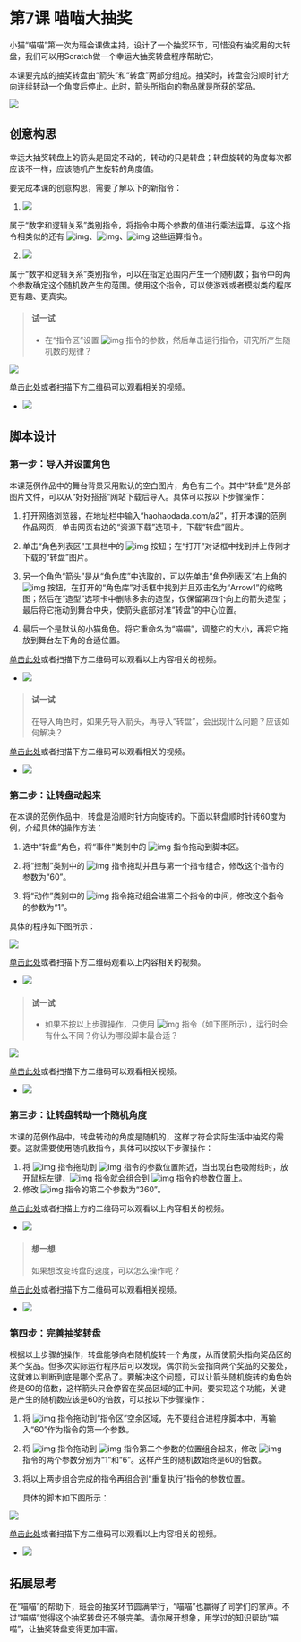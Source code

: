 # 第7课  喵喵大抽奖



小猫“喵喵”第一次为班会课做主持，设计了一个抽奖环节，可惜没有抽奖用的大转盘，我们可以用Scratch做一个幸运大抽奖转盘程序帮助它。

本课要完成的抽奖转盘由“箭头”和“转盘”两部分组成。抽奖时，转盘会沿顺时针方向连续转动一个角度后停止。此时，箭头所指向的物品就是所获的奖品。

![](img/7-0.png)





## 创意构思

幸运大抽奖转盘上的箭头是固定不动的，转动的只是转盘；转盘旋转的角度每次都应该不一样，应该随机产生旋转的角度值。



要完成本课的创意构思，需要了解以下的新指令：

1. ![](img/7-1.png) 

属于“数字和逻辑关系”类别指令，将指令中两个参数的值进行乘法运算。与这个指令相类似的还有 ![img](img/7-2.png)、![img](img/7-3.png)、![img](img/7-4.png) 这些运算指令。



2. ![](img/7-5.png) 

属于“数字和逻辑关系”类别指令，可以在指定范围内产生一个随机数；指令中的两个参数确定这个随机数产生的范围。使用这个指令，可以使游戏或者模拟类的程序更有趣、更真实。

> #### 试一试
>
> * 在“指令区”设置 ![img](img/7-5.png) 指令的参数，然后单击运行指令，研究所产生随机数的规律？

![](img/7-6.png)

[单击此处](http://haohaodada.com/video/a20701.php)或者扫描下方二维码可以观看相关的视频。

- ![](img/a20701.png) 





## 脚本设计

### 第一步：导入并设置角色

本课范例作品中的舞台背景采用默认的空白图片，角色有三个。其中“转盘”是外部图片文件，可以从“好好搭搭”网站下载后导入。具体可以按以下步骤操作：

1. 打开网络浏览器，在地址栏中输入“haohaodada.com/a2”，打开本课的范例作品网页，单击网页右边的“资源下载”选项卡，下载“转盘”图片。


2. 单击“角色列表区”工具栏中的 ![img](img/3-6.png) 按钮；在“打开”对话框中找到并上传刚才下载的“转盘”图片。
3. 另一个角色“箭头”是从“角色库”中选取的，可以先单击“角色列表区”右上角的 ![img](img/2-8.png) 按钮，在打开的“角色库”对话框中找到并且双击名为“Arrow1”的缩略图；然后在“造型”选项卡中删除多余的造型，仅保留第四个向上的箭头造型；最后将它拖动到舞台中央，使箭头底部对准“转盘”的中心位置。
4. 最后一个是默认的小猫角色。将它重命名为“喵喵”，调整它的大小，再将它拖放到舞台左下角的合适位置。



[单击此处](http://haohaodada.com/video/a20702.php)或者扫描下方二维码可以观看以上内容相关的视频。

* ![](img/a20702.png) 





> #### 试一试
>
> 在导入角色时，如果先导入箭头，再导入“转盘”，会出现什么问题？应该如何解决？

[单击此处](http://haohaodada.com/video/a20703.php)或者扫描下方二维码可以观看相关的视频。

* ![](img/a20703.png) 







### 第二步：让转盘动起来

在本课的范例作品中，转盘是沿顺时针方向旋转的。下面以转盘顺时针转60度为例，介绍具体的操作方法：

1. 选中“转盘”角色，将“事件”类别中的 ![img](img/2-1.png) 指令拖动到脚本区。


2. 将“控制”类别中的 ![img](img/4-3.png) 指令拖动并且与第一个指令组合，修改这个指令的参数为“60”。


3. 将“动作”类别中的 ![img](img/3-4.png) 指令拖动组合进第二个指令的中间，修改这个指令的参数为“1”。

具体的程序如下图所示：

![](img/7-7.png)



[单击此处](http://haohaodada.com/video/a20704.php)或者扫描下方二维码观看以上内容相关的视频。

* ![](img/a20704.png) 





> #### 试一试
>
> * 如果不按以上步骤操作，只使用 ![img](img/7-8.png) 指令（如下图所示），运行时会有什么不同？你认为哪段脚本最合适？

![](img/7-9.png)

[单击此处](http://haohaodada.com/video/a20705.php)或者扫描下方二维码可以观看相关视频。

- ![](img/a20705.png) 





### 第三步：让转盘转动一个随机角度

本课的范例作品中，转盘转动的角度是随机的，这样才符合实际生活中抽奖的需要。这就需要使用随机数指令，具体可以按以下步骤操作：

1. 将 ![img](img/7-5.png) 指令拖动到 ![img](img/7-10.png) 指令的参数位置附近，当出现白色吸附线时，放开鼠标左键，![img](img/7-5.png) 指令就会组合到 ![img](img/7-10.png) 指令的参数位置上。
2. 修改 ![img](img/7-5.png) 指令的第二个参数为“360”。



[单击此处](http://haohaodada.com/video/a20706.php)或者扫描上方的二维码可以观看以上内容相关的视频。

* ![](img/a20706.png) 





> #### 想一想
>
> 如果想改变转盘的速度，可以怎么操作呢？

 [单击此处](http://haohaodada.com/video/a20707.php)或者扫描下方二维码可以观看相关视频。

* ![](img/a20707.png) 







### 第四步：完善抽奖转盘

根据以上步骤的操作，转盘能够向右随机旋转一个角度，从而使箭头指向奖品区的某个奖品。但多次实际运行程序后可以发现，偶尔箭头会指向两个奖品的交接处，这就难以判断到底是哪个奖品了。要解决这个问题，可以让箭头随机旋转的角色始终是60的倍数，这样箭头只会停留在奖品区域的正中间。要实现这个功能，关键是产生的随机数应该是60的倍数，可以按以下步骤操作：

1. 将 ![img](img/7-1.png) 指令拖动到“指令区”空余区域，先不要组合进程序脚本中，再输入“60”作为指令的第一个参数。


2. 将 ![img](img/7-5.png) 指令拖动到 ![img](img/7-1.png) 指令第二个参数的位置组合起来，修改 ![img](img/7-5.png) 指令的两个参数分别为“1”和“6”。这样产生的随机数始终是60的倍数。

3. 将以上两步组合完成的指令再组合到“重复执行”指令的参数位置。

   具体的脚本如下图所示：

![](img/7-11.png)



[单击此处](http://haohaodada.com/video/a20708.php)或者扫描下方二维码可以观看以上内容相关的视频。

* ![](img/a20708.png) 






## 拓展思考

在“喵喵”的帮助下，班会的抽奖环节圆满举行，“喵喵”也赢得了同学们的掌声。不过“喵喵”觉得这个抽奖转盘还不够完美。请你展开想象，用学过的知识帮助“喵喵”，让抽奖转盘变得更加丰富。